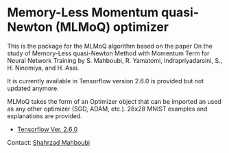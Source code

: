 # Memory-Less Momentum quasi-Newton (MLMoQ) optimizer

This is the package for the MLMoQ algorithm based on the paper On the study of Memory-Less quasi-Newton Method with Momentum Term for Neural Network Training by S. Mahboubi, R. Yamatomi, Indrapriyadarsini, S., H. Ninomiya, and H. Asai.

It is currently available in Tensorflow version 2.6.0 is provided but not updated anymore.

MLMoQ takes the form of an Optimizer object that can be imported an used as any other optimizer (SGD, ADAM, etc.). 28x28 MNIST examples and explanations are provided.

* [Tensorflow Ver. 2.6.0](https://github.com/ninomiyalab/Memory_Less_Momentum_Quasi_Newton/blob/a7d42ae35b19e6906a4dbc6e58482822c65b049c/MLMoQ.py)

Contact: [Shahrzad Mahboubi](https://github.com/SM-1001)  
